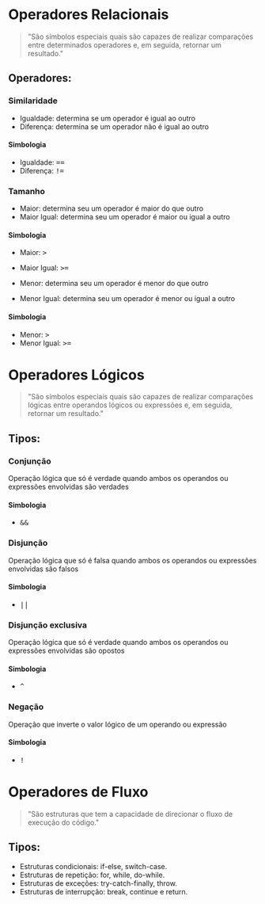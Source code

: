 # Operadores Relacionais

> "São símbolos especiais quais são capazes de realizar comparações entre determinados operadores e, em seguida, retornar um resultado."

## Operadores:

### Similaridade

- Igualdade: determina se um operador é igual ao outro
- Diferença: determina se um operador não é igual ao outro

#### Simbologia

- Igualdade: <kbd> == </kbd>
- Diferença: <kbd> != </kbd>

### Tamanho

- Maior: determina seu um operador é maior do que outro
- Maior Igual: determina seu um operador é maior ou igual a outro

#### Simbologia

- Maior: <kbd> > </kbd>
- Maior Igual: <kbd> >= </kbd>

- Menor: determina seu um operador é menor do que outro
- Menor Igual: determina seu um operador é menor ou igual a outro

#### Simbologia

- Menor: <kbd> > </kbd>
- Menor Igual: <kbd> >= </kbd>

# Operadores Lógicos

> "São símbolos especiais quais são capazes de realizar comparações lógicas entre operandos lógicos ou expressões e, em seguida, retornar um resultado."

## Tipos:

### Conjunção

Operação lógica que só é verdade quando ambos os operandos ou expressões envolvidas são verdades

#### Simbologia

- <kbd> && </kbd>

### Disjunção

Operação lógica que só é falsa quando ambos os operandos ou expressões envolvidas são falsos

#### Simbologia

- <kbd> || </kbd>

### Disjunção exclusiva

Operação lógica que só é verdade quando ambos os operandos ou expressões envolvidas são opostos

#### Simbologia

- <kbd> ^ </kbd>

### Negação

Operação que inverte o valor lógico de um operando ou expressão

#### Simbologia

- <kbd> ! </kbd>

# Operadores de Fluxo

> "São estruturas que tem a capacidade de direcionar o fluxo de execução do código."

## Tipos:

- Estruturas condicionais: if-else, switch-case.
- Estruturas de repetição: for, while, do-while.
- Estruturas de exceções: try-catch-finally, throw.
- Estruturas de interrupção: break, continue e return.

